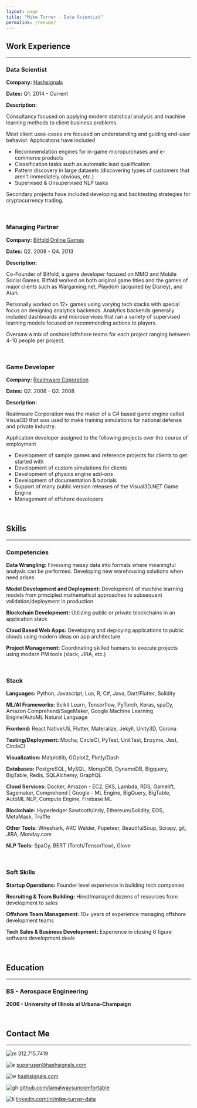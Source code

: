 ```yaml
---
layout: page
title: "Mike Turner - Data Scientist"
permalink: /resume/
---
```


## Work Experience

-----

### Data Scientist

**Company:** [Hashsignals](https://hashsignals.com)

**Dates:** Q1. 2014 - Current

**Description:**

Consultancy focused on applying modern statistical analysis and machine learning methods to client business problems.

Most client uses-cases are focused on understanding and guiding end-user behavior. 
Applications have included

- Recommendation engines for in-game micropurchases and e-commerce products
- Classification tasks such as automatic lead qualification
- Pattern discovery in large datasets (discovering types of customers that aren't immediately obvious, etc.)
- Supervised & Unsupervised NLP tasks

Secondary projects have included developing and backtesting strategies for cryptocurrency trading.

<br>

### Managing Partner

**Company:** [Bitfold Online Games](http://www.bitfold.net/news.shtml)

**Dates:** Q2. 2008 - Q4. 2013

**Description:**

Co-Founder of Bitfold, a game developer focused on MMO and 
Mobile Social Games. Bitfold worked on both original game titles and the games of major clients
such as Wargaming.net, Playdom (acquired by Disney), and Atari.

Personally worked on 12+ games using varying tech stacks with 
special focus on designing analytics
backends. Analytics backends generally included dashboards and 
microservices that ran a variety of supervised learning models focused on recommending actions to players.

Oversaw a mix of onshore/offshore teams for each project ranging between 
4-10 people per project.

<br>

### Game Developer

**Company:** [Realmware Coporation](https://www.moddb.com/engines/visual3d-game-engine)

**Dates:** Q2. 2006 - Q2. 2008

**Description:**

Realmware Corporation was the maker of a C# based game engine called Visual3D that was used to make 
training simulations for national defense and private industry.

Application developer assigned to the following projects over the course of employment

- Development of sample games and reference projects for clients to get started with
- Development of custom simulations for clients
- Development of physics engine add-ons
- Development of documentation &amp; tutorials
- Support of many public version releases of the Visual3D.NET Game Engine
- Management of offshore developers

<br>

## Skills

-----

### Competencies

**Data Wrangling:** Finessing messy data into formats where meaningful analysis can be performed. 
Developing new warehousing solutions when need arises

**Model Development and Deployment:** Development of machine learning models from principled mathematical approaches to subsequent 
validation/deployment in production

**Blockchain Development:** Utilizing public or private blockchains in an application stack

**Cloud Based Web Apps:** Developing and deploying applications to public clouds using modern ideas on app architecture

**Project Management:** Coordinating skilled humans to execute projects using modern PM tools (slack, JIRA, etc.)


<br>


### Stack

**Languages:** Python, Javascript, Lua, R, C#, Java, Dart/Flutter, Solidity

**ML/AI Frameworks:** Scikit Learn, Tensorflow, PyTorch, Keras, spaCy, 
Amazon Comprehend/SageMaker, Google Machine Learning Engine/AutoML Natural Language

**Frontend:** React Native/JS, Flutter, Materalize, Jekyll, Unity3D, Corona

**Testing/Deployment:** Mocha, CircleCI, PyTest, UnitTest, Enzyme, Jest, CircleCI

**Visualization:** Matplotlib, GGplot2, Plotly/Dash

**Databases:** PostgreSQL, MySQL, MongoDB, DynamoDB, Bigquery, BigTable, Redis, SQLAlchemy, GraphQL

**Cloud Services:** 
Docker, Amazon - EC2, EKS, Lambda, RDS, Gamelift, Sagemaker, Comprehend
| Google - ML Engine, BigQuery, BigTable, AutoML NLP, Compute Engine, Firebase ML

**Blockchain:** Hyperledger Sawtooth/Indy, Ethereum/Solidity, EOS, MetaMask, Truffle

**Other Tools:** Wireshark, ARC Welder, Pupeteer, BeautifulSoup, Scrapy, git, JIRA, Monday.com

**NLP Tools:** SpaCy, BERT (Torch/Tensorflow), Glove

<br>


### Soft Skills

**Startup Operations:** Founder level experience in building tech companies

**Recruiting & Team Building:** Hired/managed dozens of resources from development to sales

**Offshore Team Management:** 10+ years of experience managing offshore development teams

**Tech Sales & Business Development:** Experience in closing 6 figure software development deals 

<br>

## Education

-----

### BS - Aerospace Engineering
**2006 - University of Illinois at Urbana-Champaign**


<br>

## Contact Me

-----

![m]({{site.baseurl}}/images/smartphone.png) 312.715.7419 

![e]({{site.baseurl}}/images/email.png) superuser@hashsignals.com
 
![w]({{site.baseurl}}/images/computer.png) [hashsignals.com](https://hashsignals.com)


![gh]({{site.baseurl}}/images/github.png) [github.com/iamalwaysuncomfortable](https://github.com/iamalwaysuncomfortable)

![li]({{site.baseurl}}/images/linkedin.png) [linkedin.com/in/mike-turner-data](https://linkedin.com/in/mike-turner-data)
